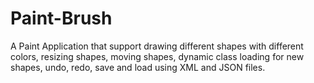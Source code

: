 # Paint-Brush
A Paint Application that support drawing different shapes with different colors, resizing shapes, moving shapes, dynamic class loading for new shapes, undo, redo, save and load using XML and JSON files. 
